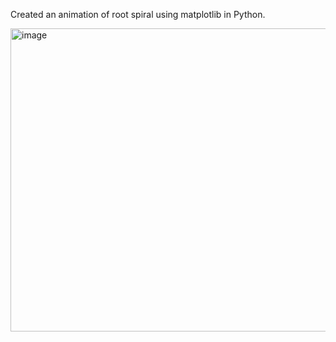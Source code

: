 Created an animation of root spiral using matplotlib in Python.

<img width="572" height="485" alt="image" src="https://github.com/user-attachments/assets/fdb91387-58da-4185-acbd-868c06b27b78" />
